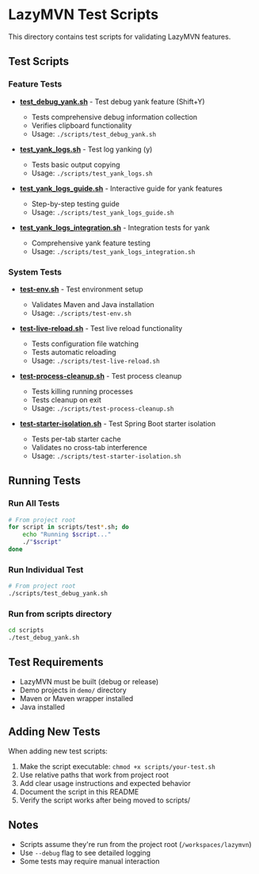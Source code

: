 # LazyMVN Test Scripts

This directory contains test scripts for validating LazyMVN features.

## Test Scripts

### Feature Tests

- **[test_debug_yank.sh](test_debug_yank.sh)** - Test debug yank feature (Shift+Y)
  - Tests comprehensive debug information collection
  - Verifies clipboard functionality
  - Usage: `./scripts/test_debug_yank.sh`

- **[test_yank_logs.sh](test_yank_logs.sh)** - Test log yanking (y)
  - Tests basic output copying
  - Usage: `./scripts/test_yank_logs.sh`

- **[test_yank_logs_guide.sh](test_yank_logs_guide.sh)** - Interactive guide for yank features
  - Step-by-step testing guide
  - Usage: `./scripts/test_yank_logs_guide.sh`

- **[test_yank_logs_integration.sh](test_yank_logs_integration.sh)** - Integration tests for yank
  - Comprehensive yank feature testing
  - Usage: `./scripts/test_yank_logs_integration.sh`

### System Tests

- **[test-env.sh](test-env.sh)** - Test environment setup
  - Validates Maven and Java installation
  - Usage: `./scripts/test-env.sh`

- **[test-live-reload.sh](test-live-reload.sh)** - Test live reload functionality
  - Tests configuration file watching
  - Tests automatic reloading
  - Usage: `./scripts/test-live-reload.sh`

- **[test-process-cleanup.sh](test-process-cleanup.sh)** - Test process cleanup
  - Tests killing running processes
  - Tests cleanup on exit
  - Usage: `./scripts/test-process-cleanup.sh`

- **[test-starter-isolation.sh](test-starter-isolation.sh)** - Test Spring Boot starter isolation
  - Tests per-tab starter cache
  - Validates no cross-tab interference
  - Usage: `./scripts/test-starter-isolation.sh`

## Running Tests

### Run All Tests
```bash
# From project root
for script in scripts/test*.sh; do
    echo "Running $script..."
    ./"$script"
done
```

### Run Individual Test
```bash
# From project root
./scripts/test_debug_yank.sh
```

### Run from scripts directory
```bash
cd scripts
./test_debug_yank.sh
```

## Test Requirements

- LazyMVN must be built (debug or release)
- Demo projects in `demo/` directory
- Maven or Maven wrapper installed
- Java installed

## Adding New Tests

When adding new test scripts:

1. Make the script executable: `chmod +x scripts/your-test.sh`
2. Use relative paths that work from project root
3. Add clear usage instructions and expected behavior
4. Document the script in this README
5. Verify the script works after being moved to scripts/

## Notes

- Scripts assume they're run from the project root (`/workspaces/lazymvn`)
- Use `--debug` flag to see detailed logging
- Some tests may require manual interaction
